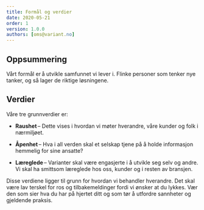 ```yaml
---
title: Formål og verdier
date: 2020-05-21
order: 1
version: 1.0.0
authors: [oms@variant.no]
---
```


## Oppsummering

Vårt formål er å utvikle samfunnet vi lever i. Flinke personer som tenker nye
tanker, og så lager de riktige løsningene.

## Verdier

Våre tre grunnverdier er:

- **Raushet** – Dette vises i hvordan vi møter hverandre, våre kunder og folk i
  nærmiljøet.

- **Åpenhet** – Hva i all verden skal et selskap tjene på å holde informasjon
  hemmelig for sine ansatte?

- **Læreglede** – Varianter skal være engasjerte i å utvikle seg selv og andre.
  Vi skal ha smittsom læreglede hos oss, kunder og i resten av bransjen.

Disse verdiene ligger til grunn for hvordan vi behandler hverandre. Det skal
være lav terskel for ros og tilbakemeldinger fordi vi ønsker at du lykkes. Vær
den som sier hva du har på hjertet ditt og som tør å utfordre sannheter og
gjeldende praksis.
